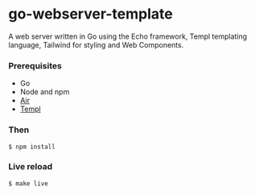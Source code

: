 # go-webserver-template
A web server written in Go using the Echo framework, Templ templating language, Tailwind for styling and Web Components.

### Prerequisites
* Go
* Node and npm
* [Air](https://github.com/cosmtrek/air#installation)
* [Templ](https://templ.guide/quick-start/installation)

### Then
```shell
$ npm install
```

### Live reload
```shell
$ make live
```